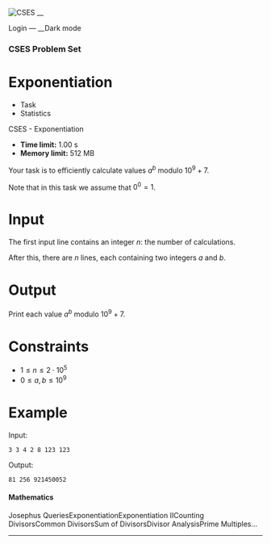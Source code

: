 ![CSES](/logo.png?1) __

Login — __Dark mode

### CSES Problem Set

# Exponentiation

  * Task
  * Statistics

CSES - Exponentiation

  * **Time limit:** 1.00 s
  * **Memory limit:** 512 MB

Your task is to efficiently calculate values $a^b$ modulo $10^9+7$.

Note that in this task we assume that $0^0=1$.

# Input

The first input line contains an integer $n$: the number of calculations.

After this, there are $n$ lines, each containing two integers $a$ and $b$.

# Output

Print each value $a^b$ modulo $10^9+7$.

# Constraints

  * $1 \le n \le 2 \cdot 10^5$
  * $0 \le a,b \le 10^9$

# Example

Input:

``` 3 3 4 2 8 123 123 ```

Output:

``` 81 256 921450052 ```

#### Mathematics

Josephus QueriesExponentiationExponentiation IICounting DivisorsCommon
DivisorsSum of DivisorsDivisor AnalysisPrime Multiples...

* * *

